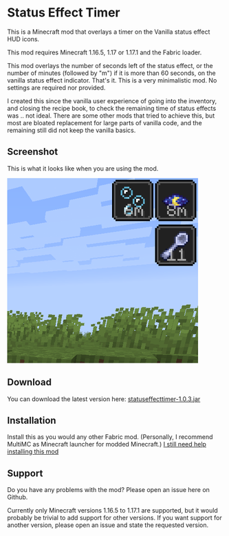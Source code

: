 # Status Effect Timer

This is a Minecraft mod that overlays a timer on the Vanilla status effect HUD icons.

This mod requires Minecraft 1.16.5, 1.17 or 1.17.1 and the Fabric loader.

This mod overlays the number of seconds left of the status effect, or the number of minutes (followed by "m") if it is more than 60 seconds, on the vanilla status effect indicator. That's it. This is a very minimalistic mod. No settings are required nor provided.

I created this since the vanilla user experience of going into the inventory, and closing the recipe book, to check the remaining time of status effects was .. not ideal.
There are some other mods that tried to achieve this, but most are bloated replacement for large parts of vanilla code, and the remaining still did not keep the vanilla basics.

## Screenshot

This is what it looks like when you are using the mod.

![Screenshot](screenshot.png?raw=true)

## Download

You can download the latest version here: [statuseffecttimer-1.0.3.jar](https://github.com/magicus/statuseffecttimer/releases/download/v1.0.3/statuseffecttimer-1.0.3.jar)

## Installation

Install this as you would any other Fabric mod. (Personally, I recommend MultiMC as Minecraft launcher for modded Minecraft.)
[I still need help installing this mod](https://lmgtfy.app/?q=how+to+install+minecraft+fabric+mods)

## Support

Do you have any problems with the mod? Please open an issue here on Github.

Currently only Minecraft versions 1.16.5 to 1.17.1 are supported, but it would probably be trivial to add support for other versions.
If you want support for another version, please open an issue and state the requested version.
